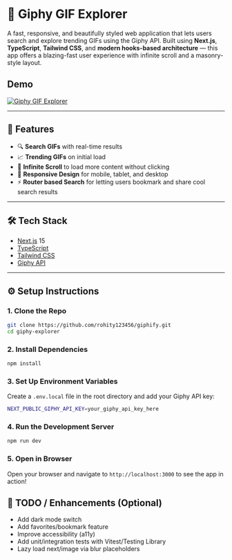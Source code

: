 # 🌟 Giphy GIF Explorer

A fast, responsive, and beautifully styled web application that lets users search and explore trending GIFs using the Giphy API. Built using **Next.js**, **TypeScript**, **Tailwind CSS**, and **modern hooks-based architecture** — this app offers a blazing-fast user experience with infinite scroll and a masonry-style layout.



## Demo
[![Giphy GIF Explorer](https://giphify-nine.vercel.app/)](https://giphify-nine.vercel.app/)


---

## 🚀 Features

- 🔍 **Search GIFs** with real-time results
- 📈 **Trending GIFs** on initial load
- 🔁 **Infinite Scroll** to load more content without clicking
- 📱 **Responsive Design** for mobile, tablet, and desktop
- ⚡ **Router based Search** for letting users bookmark and share cool search results

---

## 🛠 Tech Stack

- [Next.js](https://nextjs.org/) 15
- [TypeScript](https://www.typescriptlang.org/)
- [Tailwind CSS](https://tailwindcss.com/)
- [Giphy API](https://developers.giphy.com/)

---

## ⚙️ Setup Instructions

### 1. Clone the Repo

```bash
git clone https://github.com/rohity123456/giphify.git
cd giphy-explorer
```

### 2. Install Dependencies

```bash
npm install
```

### 3. Set Up Environment Variables
Create a `.env.local` file in the root directory and add your Giphy API key:

```bash
NEXT_PUBLIC_GIPHY_API_KEY=your_giphy_api_key_here
```
### 4. Run the Development Server

```bash
npm run dev
```
### 5. Open in Browser
Open your browser and navigate to `http://localhost:3000` to see the app in action!


## 🌟 TODO / Enhancements (Optional)

* Add dark mode switch
* Add favorites/bookmark feature
* Improve accessibility (a11y)
* Add unit/integration tests with Vitest/Testing Library
* Lazy load next/image via blur placeholders
